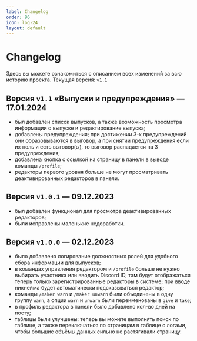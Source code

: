 ```yaml
---
label: Changelog
order: 96
icon: log-24
layout: default
---
```

# Changelog

Здесь вы можете ознакомиться с описанием всех изменений за всю историю проекта.
Текущая версия: `v1.1`

## Версия `v1.1` «Выпуски и предупреждения» — 17.01.2024
- был добавлен список выпусков, а также возможность просмотра информации о выпуске и редактирование выпуска;
- добавлены предупреждения; при достижении 3-х предупреждений они образовываются в выговор, а при снятии предупреждения если их ноль и есть выговор(ы), то выговор распадается на 3 предупреждения;
- добавлена кнопка с ссылкой на страницу в панели в выводе команды `/profile`;
- редакторы первого уровня больше не могут просматривать деактивированных редакторов в панели.

## Версия `v1.0.1` — 09.12.2023
- был добавлен функционал для просмотра деактивированных редакторов;
- были исправлены маленькие недоработки.

## Версия `v1.0.0` — 02.12.2023
- было добавлено логирование должностных ролей для удобного сбора информации для выпусков;
- в командах управления редактором и `/profile` больше не нужно выбирать участника или вводить Discord ID, там будут отображаться теперь только зарегистрированные редакторы в системе; при вводе никнейма будет автоматически подсказываться редактор;
- команды `/maker warn` и `/maker unwarn` были объединены в одну группу `warn`, а опции `warn` и `unwarn` были переименованы в `give` и `take`;
- в профиль редактора в панели было добавлено кол-во дней на посту;
- таблицы были улучшены: теперь вы можете выполнять поиск по таблице, а также переключаться по страницам в таблице с логами, чтобы большие объёмы данных сильно не растягивали страницу.
